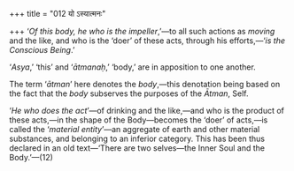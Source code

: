+++
title = "012 यो ऽस्यात्मनः"

+++
‘*Of this body, he who is the impeller*,’—to all such actions as
*moving* and the like, and who is the ‘doer’ of these acts, through his
efforts,—‘*is the Conscious Being*.’

‘*Asya*,’ ‘this’ and ‘*ātmanaḥ*,’ ‘body,’ are in apposition to one
another.

The term ‘*ātman*’ here denotes the *body*,—this denotation being based
on the fact that the *body* subserves the purposes of the *Ātman*, Self.

‘*He who does the act*’—of drinking and the like,—and who is the product
of these acts,—in the shape of the Body—becomes the ‘doer’ of acts,—is
called the ‘*material* *entity*’—an aggregate of earth and other
material substances, and belonging to an inferior category. This has
been thus declared in an old text—‘There are two selves—the Inner Soul
and the Body.’—(12)


